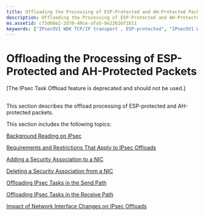 ```yaml
---
title: Offloading the Processing of ESP-Protected and AH-Protected Packets
description: Offloading the Processing of ESP-Protected and AH-Protected Packets
ms.assetid: c73d68e2-2d70-49ce-afa5-8e22626f1b11
keywords: ["IPsecOV1 WDK TCP/IP transport , ESP-protected", "IPsecOV1 WDK TCP/IP transport , AH-protected packets", "ESP-protected packets WDK IPsec offload", "AH-protected packets WDK IPsec offload"]
---
```


# Offloading the Processing of ESP-Protected and AH-Protected Packets

\[The IPsec Task Offload feature is deprecated and should not be used.\]

## <a href="" id="ddk-offloading-the-processing-of-esp-protected-and-ah-protected-packet"></a>


This section describes the offload processing of ESP-protected and AH-protected packets.

This section includes the following topics:

[Background Reading on IPsec](background-reading-on-ipsec.md)

[Requirements and Restrictions That Apply to IPsec Offloads](requirements-and-restrictions-that-apply-to-ipsec-offloads.md)

[Adding a Security Association to a NIC](adding-a-security-association-to-a-nic.md)

[Deleting a Security Association from a NIC](deleting-a-security-association-from-a-nic.md)

[Offloading IPsec Tasks in the Send Path](offloading-ipsec-tasks-in-the-send-path.md)

[Offloading IPsec Tasks in the Receive Path](offloading-ipsec-tasks-in-the-receive-path.md)

[Impact of Network Interface Changes on IPsec Offloads](impact-of-network-interface-changes-on-ipsec-offloads.md)

 

 





